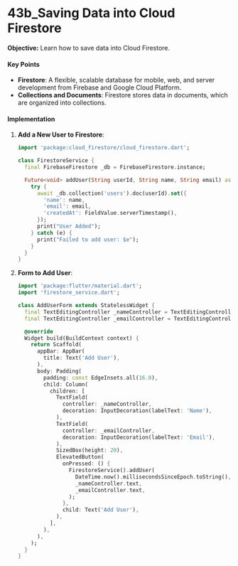 # 43b_Saving Data into Cloud Firestore

**Objective:** Learn how to save data into Cloud Firestore.

#### Key Points

- **Firestore**: A flexible, scalable database for mobile, web, and server development from Firebase and Google Cloud Platform.
- **Collections and Documents**: Firestore stores data in documents, which are organized into collections.

#### Implementation

1. **Add a New User to Firestore**:

   ```dart
   import 'package:cloud_firestore/cloud_firestore.dart';

   class FirestoreService {
     final FirebaseFirestore _db = FirebaseFirestore.instance;

     Future<void> addUser(String userId, String name, String email) async {
       try {
         await _db.collection('users').doc(userId).set({
           'name': name,
           'email': email,
           'createdAt': FieldValue.serverTimestamp(),
         });
         print("User Added");
       } catch (e) {
         print("Failed to add user: $e");
       }
     }
   }
   ```

2. **Form to Add User**:

   ```dart
   import 'package:flutter/material.dart';
   import 'firestore_service.dart';

   class AddUserForm extends StatelessWidget {
     final TextEditingController _nameController = TextEditingController();
     final TextEditingController _emailController = TextEditingController();

     @override
     Widget build(BuildContext context) {
       return Scaffold(
         appBar: AppBar(
           title: Text('Add User'),
         ),
         body: Padding(
           padding: const EdgeInsets.all(16.0),
           child: Column(
             children: [
               TextField(
                 controller: _nameController,
                 decoration: InputDecoration(labelText: 'Name'),
               ),
               TextField(
                 controller: _emailController,
                 decoration: InputDecoration(labelText: 'Email'),
               ),
               SizedBox(height: 20),
               ElevatedButton(
                 onPressed: () {
                   FirestoreService().addUser(
                     DateTime.now().millisecondsSinceEpoch.toString(),
                     _nameController.text,
                     _emailController.text,
                   );
                 },
                 child: Text('Add User'),
               ),
             ],
           ),
         ),
       );
     }
   }
   ```